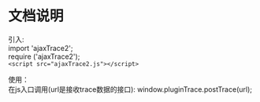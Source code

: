 # 文档说明

引入:  
import  'ajaxTrace2';  
require ('ajaxTrace2');  
``<script src="ajaxTrace2.js"></script>``

使用：  
在js入口调用(url是接收trace数据的接口): window.pluginTrace.postTrace(url);